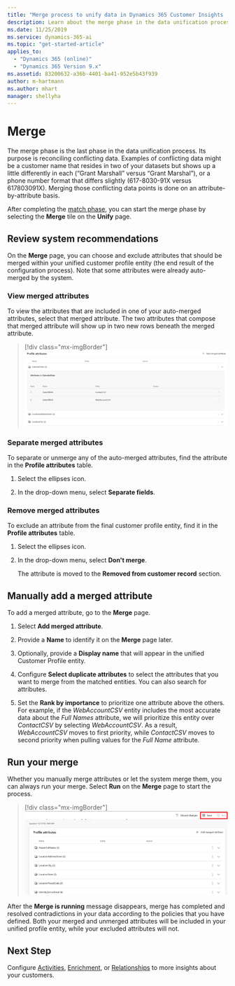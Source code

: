 ```yaml
---
title: "Merge process to unify data in Dynamics 365 Customer Insights | Microsoft Docs"
description: Learn about the merge phase in the data unification process of Dynamics 365 Customer Insights
ms.date: 11/25/2019
ms.service: dynamics-365-ai
ms.topic: "get-started-article"
applies_to: 
  - "Dynamics 365 (online)"
  - "Dynamics 365 Version 9.x"
ms.assetid: 83200632-a36b-4401-ba41-952e5b43f939
author: m-hartmann
ms.author: mhart
manager: shellyha
---
```


# Merge

The merge phase is the last phase in the data unification process. Its purpose is reconciling conflicting data. Examples of conflicting data might be a customer name that resides in two of your datasets but shows up a little differently in each (“Grant Marshall” versus “Grant Marshal”), or a phone number format that differs slightly (617-8030-91X versus 617803091X). Merging those conflicting data points is done on an attribute-by-attribute basis.

After completing the [match phase](pm-match.md), you can start the merge phase by selecting the **Merge** tile on the **Unify** page.

## Review system recommendations

On the **Merge** page, you can choose and exclude attributes that should be merged within your unified customer profile entity (the end result of the configuration process). Note that some attributes were already auto-merged by the system.

### View merged attributes

To view the attributes that are included in one of your auto-merged attributes, select that merged attribute. The two attributes that compose that merged attribute will show up in two new rows beneath the merged attribute.

> [!div class="mx-imgBorder"]
> ![Select merged attribute](media/configure-data-merge-profile-attributes.png "Select merged attribute")

### Separate merged attributes

To separate or unmerge any of the auto-merged attributes, find the attribute in the **Profile attributes** table.

1. Select the ellipses icon.
  
2. In the drop-down menu, select **Separate fields**.

### Remove merged attributes

To exclude an attribute from the final customer profile entity, find it in the **Profile attributes** table.

1. Select the ellipses icon.
  
2. In the drop-down menu, select **Don't merge**.

   The attribute is moved to the **Removed from customer record** section.

## Manually add a merged attribute

<!--needs more details and screesshots-->

To add a merged attribute, go to the **Merge** page.

1. Select **Add merged attribute**.

2. Provide a **Name** to identify it on the **Merge** page later.

3. Optionally, provide a **Display name** that will appear in the unified Customer Profile entity.

4. Configure **Select duplicate attributes** to select the attributes that you want to merge from the matched entities. You can also search for attributes.

5. Set the **Rank by importance** to prioritize one attribute above the others. For example, if the *WebAccountCSV* entity includes the most accurate data about the *Full Names* attribute, we will prioritize this entity over *ContactCSV* by selecting *WebAccountCSV*. As a result, *WebAccountCSV* moves to first priority, while *ContactCSV* moves to second priority when pulling values for the *Full Name* attribute.

## Run your merge

Whether you manually merge attributes or let the system merge them, you can always run your merge. Select **Run** on the **Merge** page to start the process.

> [!div class="mx-imgBorder"]
> ![Data merge Save and Run](media/configure-data-merge-save-run.png "Data merge Save and Run")

After the **Merge is running** message disappears, merge has completed and resolved contradictions in your data according to the policies that you have defined. Both your merged and unmerged attributes will be included in your unified profile entity, while your excluded attributes will not.

## Next Step

Configure [Activities](pm-activities.md), [Enrichment](pm-enrichment.md), or [Relationships](pm-relationships.md) to more insights about your customers.
